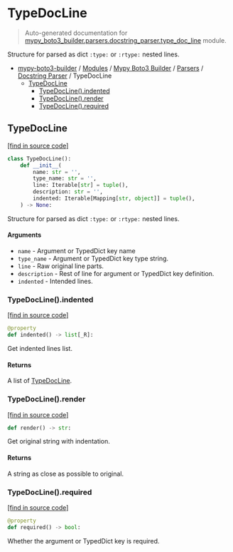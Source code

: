 # TypeDocLine

> Auto-generated documentation for [mypy_boto3_builder.parsers.docstring_parser.type_doc_line](https://github.com/youtype/mypy_boto3_builder/blob/main/mypy_boto3_builder/parsers/docstring_parser/type_doc_line.py) module.

Structure for parsed as dict `:type:` or `:rtype:` nested lines.

- [mypy-boto3-builder](../../../README.md#mypy_boto3_builder) / [Modules](../../../MODULES.md#mypy-boto3-builder-modules) / [Mypy Boto3 Builder](../../index.md#mypy-boto3-builder) / [Parsers](../index.md#parsers) / [Docstring Parser](index.md#docstring-parser) / TypeDocLine
    - [TypeDocLine](#typedocline)
        - [TypeDocLine().indented](#typedoclineindented)
        - [TypeDocLine().render](#typedoclinerender)
        - [TypeDocLine().required](#typedoclinerequired)

## TypeDocLine

[[find in source code]](https://github.com/youtype/mypy_boto3_builder/blob/main/mypy_boto3_builder/parsers/docstring_parser/type_doc_line.py#L10)

```python
class TypeDocLine():
    def __init__(
        name: str = '',
        type_name: str = '',
        line: Iterable[str] = tuple(),
        description: str = '',
        indented: Iterable[Mapping[str, object]] = tuple(),
    ) -> None:
```

Structure for parsed as dict `:type:` or `:rtype:` nested lines.

#### Arguments

- `name` - Argument or TypedDict key name
- `type_name` - Argument or TypedDict key type string.
- `line` - Raw original line parts.
- `description` - Rest of line for argument or TypedDict key definition.
- `indented` - Intended lines.

### TypeDocLine().indented

[[find in source code]](https://github.com/youtype/mypy_boto3_builder/blob/main/mypy_boto3_builder/parsers/docstring_parser/type_doc_line.py#L36)

```python
@property
def indented() -> list[_R]:
```

Get indented lines list.

#### Returns

A list of [TypeDocLine](#typedocline).

### TypeDocLine().render

[[find in source code]](https://github.com/youtype/mypy_boto3_builder/blob/main/mypy_boto3_builder/parsers/docstring_parser/type_doc_line.py#L56)

```python
def render() -> str:
```

Get original string with indentation.

#### Returns

A string as close as possible to original.

### TypeDocLine().required

[[find in source code]](https://github.com/youtype/mypy_boto3_builder/blob/main/mypy_boto3_builder/parsers/docstring_parser/type_doc_line.py#L49)

```python
@property
def required() -> bool:
```

Whether the argument or TypedDict key is required.
